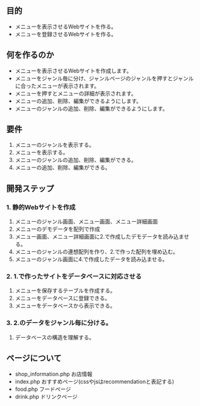 ## 目的
* メニューを表示させるWebサイトを作る。
* メニューを登録させるWebサイトを作る。

## 何を作るのか

* メニューを表示させるWebサイトを作成します。
* メニューをジャンル毎に分け、ジャンルページのジャンルを押すとジャンルに合ったメニューが表示されます。
* メニューを押すとメニューの詳細が表示されます。
* メニューの追加、削除、編集ができるようにします。
* メニューのジャンルの追加、削除、編集ができるようにします。

## 要件

1. メニューのジャンルを表示する。
2. メニューを表示する。
3. メニューのジャンルの追加、削除、編集ができる。
4. メニューの追加、削除、編集ができる。

## 開発ステップ

### 1. 静的Webサイトを作成

1. メニューのジャンル画面、メニュー画面、メニュー詳細画面
2. メニューのデモデータを配列で作成
3. メニュー画面、メニュー詳細画面に2.で作成したデモデータを読み込ませる。
4. メニューのジャンルの連想配列を作り、2.で作った配列を埋め込む。
5. メニューのジャンル画面に4.で作成したデータを読み込ませる。

### 2. 1.で作ったサイトをデータベースに対応させる

1. メニューを保存するテーブルを作成する。
2. メニューをデータベースに登録できる。
3. メニューをデータベースから表示できる。

### 3. 2.のデータをジャンル毎に分ける。

1. データベースの構造を理解する。

## ページについて

* shop_information.php お店情報
* index.php おすすめページ(cssやjsはrecommendationと表記する)
* food.php フードページ
* drink.php ドリンクページ
